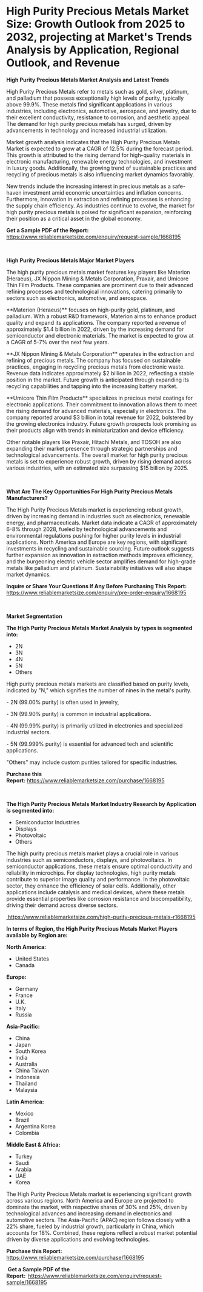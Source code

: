 <p><h1>High Purity Precious Metals Market Size: Growth Outlook from 2025 to 2032, projecting at Market's Trends Analysis by Application, Regional Outlook, and Revenue</h1></p><p><strong>High Purity Precious Metals Market Analysis and Latest Trends</strong></p>
<p><p>High Purity Precious Metals refer to metals such as gold, silver, platinum, and palladium that possess exceptionally high levels of purity, typically above 99.9%. These metals find significant applications in various industries, including electronics, automotive, aerospace, and jewelry, due to their excellent conductivity, resistance to corrosion, and aesthetic appeal. The demand for high purity precious metals has surged, driven by advancements in technology and increased industrial utilization.</p><p>Market growth analysis indicates that the High Purity Precious Metals Market is expected to grow at a CAGR of 12.5% during the forecast period. This growth is attributed to the rising demand for high-quality materials in electronic manufacturing, renewable energy technologies, and investment in luxury goods. Additionally, the growing trend of sustainable practices and recycling of precious metals is also influencing market dynamics favorably. </p><p>New trends include the increasing interest in precious metals as a safe-haven investment amid economic uncertainties and inflation concerns. Furthermore, innovation in extraction and refining processes is enhancing the supply chain efficiency. As industries continue to evolve, the market for high purity precious metals is poised for significant expansion, reinforcing their position as a critical asset in the global economy.</p></p>
<p><strong>Get a Sample PDF of the Report:&nbsp;</strong> <a href="https://www.reliablemarketsize.com/enquiry/request-sample/1668195?utm_campaign=3221&utm_medium=2&utm_source=Github&utm_content=ia&utm_term=19042025&utm_id=high-purity-precious-metals">https://www.reliablemarketsize.com/enquiry/request-sample/1668195</a></p>
<p>&nbsp;</p>
<p><strong>High Purity Precious Metals Major Market Players</strong></p>
<p><p>The high purity precious metals market features key players like Materion (Heraeus), JX Nippon Mining & Metals Corporation, Praxair, and Umicore Thin Film Products. These companies are prominent due to their advanced refining processes and technological innovations, catering primarily to sectors such as electronics, automotive, and aerospace.</p><p>**Materion (Heraeus)** focuses on high-purity gold, platinum, and palladium. With a robust R&D framework, Materion aims to enhance product quality and expand its applications. The company reported a revenue of approximately $1.4 billion in 2022, driven by the increasing demand for semiconductor and electronic materials. The market is expected to grow at a CAGR of 5-7% over the next few years.</p><p>**JX Nippon Mining & Metals Corporation** operates in the extraction and refining of precious metals. The company has focused on sustainable practices, engaging in recycling precious metals from electronic waste. Revenue data indicates approximately $2 billion in 2022, reflecting a stable position in the market. Future growth is anticipated through expanding its recycling capabilities and tapping into the increasing battery market.</p><p>**Umicore Thin Film Products** specializes in precious metal coatings for electronic applications. Their commitment to innovation allows them to meet the rising demand for advanced materials, especially in electronics. The company reported around $3 billion in total revenue for 2022, bolstered by the growing electronics industry. Future growth prospects look promising as their products align with trends in miniaturization and device efficiency.</p><p>Other notable players like Praxair, Hitachi Metals, and TOSOH are also expanding their market presence through strategic partnerships and technological advancements. The overall market for high purity precious metals is set to experience robust growth, driven by rising demand across various industries, with an estimated size surpassing $15 billion by 2025.</p></p>
<p>&nbsp;</p>
<p><strong>What Are The Key Opportunities For High Purity Precious Metals Manufacturers?</strong></p>
<p><p>The High Purity Precious Metals market is experiencing robust growth, driven by increasing demand in industries such as electronics, renewable energy, and pharmaceuticals. Market data indicate a CAGR of approximately 6-8% through 2028, fueled by technological advancements and environmental regulations pushing for higher purity levels in industrial applications. North America and Europe are key regions, with significant investments in recycling and sustainable sourcing. Future outlook suggests further expansion as innovation in extraction methods improves efficiency, and the burgeoning electric vehicle sector amplifies demand for high-grade metals like palladium and platinum. Sustainability initiatives will also shape market dynamics.</p></p>
<p><strong>Inquire or Share Your Questions If Any Before Purchasing This Report:</strong> <a href="https://www.reliablemarketsize.com/enquiry/pre-order-enquiry/1668195?utm_campaign=3221&utm_medium=2&utm_source=Github&utm_content=ia&utm_term=19042025&utm_id=high-purity-precious-metals">https://www.reliablemarketsize.com/enquiry/pre-order-enquiry/1668195</a></p>
<p>&nbsp;</p>
<p><strong>Market Segmentation</strong></p>
<p><strong>The High Purity Precious Metals Market Analysis by types is segmented into:</strong></p>
<p><ul><li>2N</li><li>3N</li><li>4N</li><li>5N</li><li>Others</li></ul></p>
<p><p>High purity precious metals markets are classified based on purity levels, indicated by "N," which signifies the number of nines in the metal's purity. </p><p>- 2N (99.00% purity) is often used in jewelry, </p><p>- 3N (99.90% purity) is common in industrial applications.</p><p>- 4N (99.99% purity) is primarily utilized in electronics and specialized industrial sectors. </p><p>- 5N (99.999% purity) is essential for advanced tech and scientific applications. </p><p>"Others" may include custom purities tailored for specific industries.</p></p>
<p><strong>Purchase this Report:&nbsp;</strong><a href="https://www.reliablemarketsize.com/purchase/1668195?utm_campaign=3221&utm_medium=2&utm_source=Github&utm_content=ia&utm_term=19042025&utm_id=high-purity-precious-metals">https://www.reliablemarketsize.com/purchase/1668195</a></p>
<p>&nbsp;</p>
<p><strong>The High Purity Precious Metals Market Industry Research by Application is segmented into:</strong></p>
<p><ul><li>Semiconductor Industries</li><li>Displays</li><li>Photovoltaic</li><li>Others</li></ul></p>
<p><p>The high purity precious metals market plays a crucial role in various industries such as semiconductors, displays, and photovoltaics. In semiconductor applications, these metals ensure optimal conductivity and reliability in microchips. For display technologies, high purity metals contribute to superior image quality and performance. In the photovoltaic sector, they enhance the efficiency of solar cells. Additionally, other applications include catalysis and medical devices, where these metals provide essential properties like corrosion resistance and biocompatibility, driving their demand across diverse sectors.</p></p>
<p><a href="https://www.reliablemarketsize.com/high-purity-precious-metals-r1668195?utm_campaign=3221&utm_medium=2&utm_source=Github&utm_content=ia&utm_term=19042025&utm_id=high-purity-precious-metals">&nbsp;https://www.reliablemarketsize.com/high-purity-precious-metals-r1668195</a></p>
<p><strong>In terms of Region, the High Purity Precious Metals Market Players available by Region are:</strong></p>
<p>
    <p> <strong> North America: </strong>
        <ul>
            <li>United States</li>
            <li>Canada</li>
        </ul>
        </p> 
    <p> <strong> Europe: </strong>
        <ul>
            <li>Germany</li>
            <li>France</li>
            <li>U.K.</li>
            <li>Italy</li>
            <li>Russia</li>
        </ul>
        </p> 
    <p> <strong> Asia-Pacific: </strong>
        <ul>
            <li>China</li>
            <li>Japan</li>
            <li>South Korea</li>
            <li>India</li>
            <li>Australia</li>
            <li>China Taiwan</li>
            <li>Indonesia</li>
            <li>Thailand</li>
            <li>Malaysia</li>
        </ul>
        </p> 
    <p> <strong> Latin America: </strong>
        <ul>
            <li>Mexico</li>
            <li>Brazil</li>
            <li>Argentina Korea</li>
            <li>Colombia</li>
        </ul>
        </p> 
    <p> <strong> Middle East & Africa: </strong>
        <ul>
            <li>Turkey</li>
            <li>Saudi</li>
            <li>Arabia</li>
            <li>UAE</li>
            <li>Korea</li>
        </ul>
    </p>
    </p>
<p><p>The High Purity Precious Metals market is experiencing significant growth across various regions. North America and Europe are projected to dominate the market, with respective shares of 30% and 25%, driven by technological advances and increasing demand in electronics and automotive sectors. The Asia-Pacific (APAC) region follows closely with a 22% share, fueled by industrial growth, particularly in China, which accounts for 18%. Combined, these regions reflect a robust market potential driven by diverse applications and evolving technologies.</p></p>
<p><strong>Purchase this Report: </strong><a href="https://www.reliablemarketsize.com/purchase/1668195?utm_campaign=3221&utm_medium=2&utm_source=Github&utm_content=ia&utm_term=19042025&utm_id=high-purity-precious-metals">https://www.reliablemarketsize.com/purchase/1668195</a></p>
<p>&nbsp;<strong>Get a Sample PDF of the Report:&nbsp;&nbsp;</strong><a href="https://www.reliablemarketsize.com/enquiry/request-sample/1668195?utm_campaign=3221&utm_medium=2&utm_source=Github&utm_content=ia&utm_term=19042025&utm_id=high-purity-precious-metals">https://www.reliablemarketsize.com/enquiry/request-sample/1668195</a></p>
<p><strong></strong></p>
<p><p></p><p></p><p></p></p>
